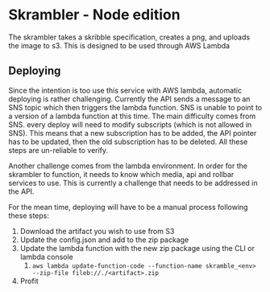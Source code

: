 # Skrambler - Node edition

The skrambler takes a skribble specification, creates a png, and uploads the image to s3.  This is designed to 
be used through AWS Lambda

## Deploying

Since the intention is too use this service with AWS lambda, automatic deploying is rather challenging.  Currently
the API sends a message to an SNS topic which then triggers the lambda function.  SNS is unable to point to a version 
of a lambda function at this time.  The main difficulty comes from SNS.  every deploy will need to modify subscripts 
(which is not allowed in SNS).  This means that a new subscription has to be added, the API pointer has to be updated, 
then the old subscription has to be deleted.  All these steps are un-reliable to verify.
 
Another challenge comes from the lambda environment.  In order for the skrambler to function, it needs to know which 
media, api and rollbar services to use.  This is currently a challenge that needs to be addressed in the API.

For the mean time, deploying will have to be a manual process following these steps:

1. Download the artifact you wish to use from S3 
1. Update the config.json and add to the zip package
1. Update the lambda function with the new zip package using the CLI or lambda console
    1. ```aws lambda update-function-code --function-name skramble_<env> --zip-file fileb://./<artifact>.zip```
1. Profit
